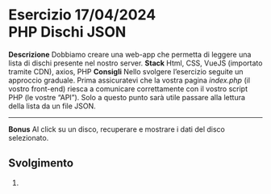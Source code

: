 Esercizio 17/04/2024<br>
PHP Dischi JSON
===
**Descrizione**
Dobbiamo creare una web-app che permetta di leggere una lista di dischi presente nel nostro server.
**Stack**
Html, CSS, VueJS (importato tramite CDN), axios, PHP
**Consigli**
Nello svolgere l’esercizio seguite un approccio graduale.
Prima assicuratevi che la vostra pagina *index.php* (il vostro front-end) riesca a comunicare correttamente con il vostro script PHP (le vostre “API”).
Solo a questo punto sarà utile passare alla lettura della lista da un file JSON.
****
**Bonus**
Al click su un disco, recuperare e mostrare i dati del disco selezionato.

## Svolgimento
1. 
